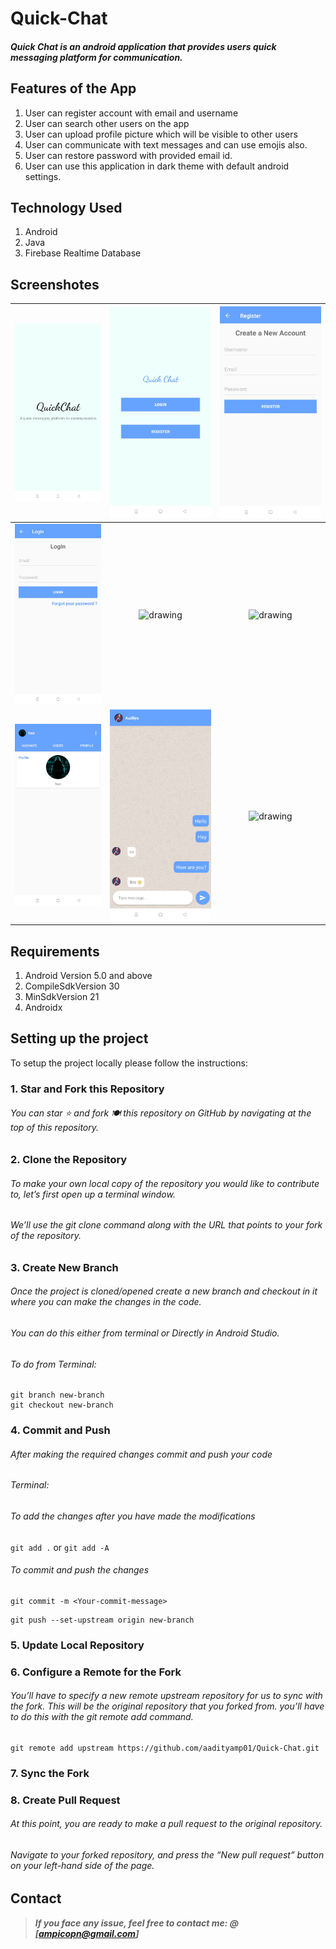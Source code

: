 # Quick-Chat

#### **_Quick Chat is an android application that provides users quick messaging platform for communication._**

## Features of the App
 1. User can register account with email and username
 2. User can search other users on the app
 3. User can upload profile picture which will be visible to other users
 4. User can communicate with text messages and can use emojis also.
 5. User can restore password with provided email id.
 6. User can use this application in dark theme with default android settings.
   
## Technology Used
 1. Android
 2. Java
 3. Firebase Realtime Database
 
## Screenshotes

|<img src="https://github.com/aadityamp01/Quick-Chat/blob/master/images/img1.jpg" alt="drawing" width="250"/> | <img src="https://github.com/aadityamp01/Quick-Chat/blob/master/images/img2.jpg" alt="drawing" width="250"/> | <img src="https://github.com/aadityamp01/Quick-Chat/blob/master/images/img3.jpg" alt="drawing" width="250"/> | 
|:---:|:---:|:---:|
|<img src="https://github.com/aadityamp01/Quick-Chat/blob/master/images/img4.jpg" alt="drawing" width="250"/>|<img src="https://github.com/aadityamp01/Quick-Chat/blob/master/images/img5.png" alt="drawing" width="250"/>|<img src="https://github.com/aadityamp01/Quick-Chat/blob/master/images/img6.png" alt="drawing" width="250"/>|
|<img src="https://github.com/aadityamp01/Quick-Chat/blob/master/images/img7.jpg" alt="drawing" width="250"/>|<img src="https://github.com/aadityamp01/Quick-Chat/blob/master/images/img8.jpg" alt="drawing" width="250"/> | <img src="https://github.com/aadityamp01/Quick-Chat/blob/master/images/img9.jpg" alt="drawing" width="250"/>| 


## Requirements
1. Android Version 5.0 and above
2. CompileSdkVersion 30
3. MinSdkVersion 21
4. Androidx

## Setting up the project

To setup the project locally please follow the instructions:
### 1. Star and Fork this Repository
###### You can star ⭐ and fork 🍽️ this repository on GitHub by navigating at the top of this repository.

### 2. Clone the Repository
###### To make your own local copy of the repository you would like to contribute to, let’s first open up a terminal window.
###### We’ll use the git clone command along with the URL that points to your fork of the repository.

### 3. Create New Branch
###### Once the project is cloned/opened create a new branch and checkout in it where you can make the changes in the code.
###### You can do this either from terminal or Directly in Android Studio.

###### To do from Terminal:
```
git branch new-branch
git checkout new-branch
```

### 4. Commit and Push
###### After making the required changes commit and push your code
###### Terminal:
###### To add the changes after you have made the modifications
``` git add . ``` or ``` git add -A ```
###### To commit and push the changes
```
git commit -m <Your-commit-message>
```
```
git push --set-upstream origin new-branch
```
### 5. Update Local Repository
### 6. Configure a Remote for the Fork
###### You’ll have to specify a new remote upstream repository for us to sync with the fork. This will be the original repository that you forked from. you’ll have to do this with the git remote add command.
```
git remote add upstream https://github.com/aadityamp01/Quick-Chat.git
```
### 7. Sync the Fork
### 8. Create Pull Request
###### At this point, you are ready to make a pull request to the original repository.
###### Navigate to your forked repository, and press the “New pull request” button on your left-hand side of the page.

## Contact
> **_If you face any issue, feel free to contact me: @ [ampicopn@gmail.com]_**
